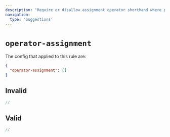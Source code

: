 ```yaml
---
description: "Require or disallow assignment operator shorthand where possible"
navigation:
  type: 'Suggestions'
---
```


# `operator-assignment`

The config that applied to this rule are:

```json
{
  "operator-assignment": []
}
```

## Invalid

```js invalid
//
```

## Valid

```js valid
//
```
  